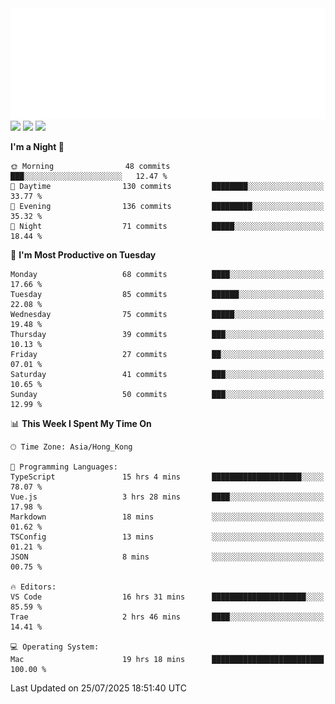 <img src="./assets/header.svg" />
<img src="https://wakatime.com/share/@Shenley/f0f15f34-169b-42e7-828a-da14eca90966.svg" />
<img src="https://github-readme-stats.ykrazy.top/api/wakatime?username=shenley&langs_count=11&theme=transparent" />
<img src="https://github-readme-stats.ykrazy.top/api?username=shenlye&show_icons=true&include_all_commits=true&theme=transparent" />

<!--START_SECTION:waka-->
**I'm a Night 🦉** 

```text
🌞 Morning                48 commits          ███░░░░░░░░░░░░░░░░░░░░░░   12.47 % 
🌆 Daytime                130 commits         ████████░░░░░░░░░░░░░░░░░   33.77 % 
🌃 Evening                136 commits         █████████░░░░░░░░░░░░░░░░   35.32 % 
🌙 Night                  71 commits          █████░░░░░░░░░░░░░░░░░░░░   18.44 % 
```
📅 **I'm Most Productive on Tuesday** 

```text
Monday                   68 commits          ████░░░░░░░░░░░░░░░░░░░░░   17.66 % 
Tuesday                  85 commits          ██████░░░░░░░░░░░░░░░░░░░   22.08 % 
Wednesday                75 commits          █████░░░░░░░░░░░░░░░░░░░░   19.48 % 
Thursday                 39 commits          ███░░░░░░░░░░░░░░░░░░░░░░   10.13 % 
Friday                   27 commits          ██░░░░░░░░░░░░░░░░░░░░░░░   07.01 % 
Saturday                 41 commits          ███░░░░░░░░░░░░░░░░░░░░░░   10.65 % 
Sunday                   50 commits          ███░░░░░░░░░░░░░░░░░░░░░░   12.99 % 
```


📊 **This Week I Spent My Time On** 

```text
🕑︎ Time Zone: Asia/Hong_Kong

💬 Programming Languages: 
TypeScript               15 hrs 4 mins       ████████████████████░░░░░   78.07 % 
Vue.js                   3 hrs 28 mins       ████░░░░░░░░░░░░░░░░░░░░░   17.98 % 
Markdown                 18 mins             ░░░░░░░░░░░░░░░░░░░░░░░░░   01.62 % 
TSConfig                 13 mins             ░░░░░░░░░░░░░░░░░░░░░░░░░   01.21 % 
JSON                     8 mins              ░░░░░░░░░░░░░░░░░░░░░░░░░   00.75 % 

🔥 Editors: 
VS Code                  16 hrs 31 mins      █████████████████████░░░░   85.59 % 
Trae                     2 hrs 46 mins       ████░░░░░░░░░░░░░░░░░░░░░   14.41 % 

💻 Operating System: 
Mac                      19 hrs 18 mins      █████████████████████████   100.00 % 
```


 Last Updated on 25/07/2025 18:51:40 UTC
<!--END_SECTION:waka-->
